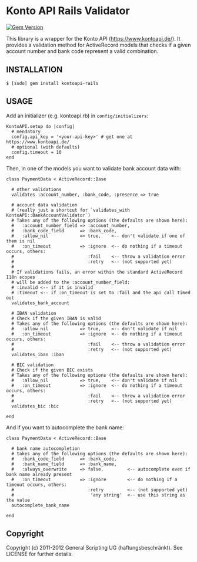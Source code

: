 Konto API Rails Validator
=========================

[![Gem Version](https://badge.fury.io/rb/kontoapi-rails.png)](http://badge.fury.io/rb/kontoapi-rails)


This library is a wrapper for the Konto API (https://www.kontoapi.de/).
It provides a validation method for ActiveRecord models that checks if a given account number and bank code represent a valid combination.

INSTALLATION
------------

    $ [sudo] gem install kontoapi-rails

USAGE
-----

Add an initializer (e.g. kontoapi.rb) in `config/initializers`:

    KontoAPI.setup do |config|
      # mendatory
      config.api_key = '<your-api-key>' # get one at https://www.kontoapi.de/
      # optional (with defaults)
      config.timeout = 10
    end

Then, in one of the models you want to validate bank account data with:

    class PaymentData < ActiveRecord::Base
    
      # other validations
      validates :account_number, :bank_code, :presence => true
    
      # account data validation
      # (really just a shortcut for `validates_with KontoAPI::BankAccountValidator`)
      # Takes any of the following options (the defaults are shown here):
      #   :account_number_field => :account_number,
      #   :bank_code_field      => :bank_code,
      #   :allow_nil            => true,    <-- don't validate if one of them is nil
      #   :on_timeout           => :ignore  <-- do nothing if a timeout occurs, others:
      #                            :fail    <-- throw a validation error
      #                            :retry   <-- (not supported yet)
      #
      # If validations fails, an error within the standard ActiveRecord I18n scopes
      # will be added to the :account_number_field:
      # :invalid <-- if it is invalid
      # :timeout <-- if :on_timeout is set to :fail and the api call timed out
      validates_bank_account
      
      # IBAN validation
      # Check if the given IBAN is valid
      # Takes any of the following options (the defaults are shown here):
      #   :allow_nil            => true,    <-- don't validate if nil
      #   :on_timeout           => :ignore  <-- do nothing if a timeout occurs, others:
      #                            :fail    <-- throw a validation error
      #                            :retry   <-- (not supported yet)
      validates_iban :iban
      
      # BIC validation
      # Check if the given BIC exists
      # Takes any of the following options (the defaults are shown here):
      #   :allow_nil            => true,    <-- don't validate if nil
      #   :on_timeout           => :ignore  <-- do nothing if a timeout occurs, others:
      #                            :fail    <-- throw a validation error
      #                            :retry   <-- (not supported yet)
      validates_bic :bic
    
    end

And if you want to autocomplete the bank name:

    class PaymentData < ActiveRecord::Base

      # bank name autocompletion
      # takes any of the following options (the defaults are shown here):
      #   :bank_code_field      => :bank_code,
      #   :bank_name_field      => :bank_name,
      #   :always_overwrite     => false,         <-- autocomplete even if bank name already present
      #   :on_timeout           => :ignore        <-- do nothing if a timeout occurs, others:
      #                            :retry         <-- (not supported yet)
      #                             'any string'  <-- use this string as the value
      autocomplete_bank_name
    
    end

Copyright
---------

Copyright (c) 2011-2012 General Scripting UG (haftungsbeschränkt). See LICENSE for further details.


